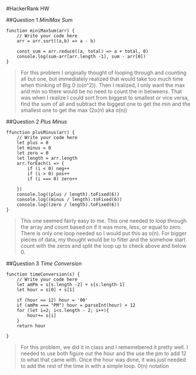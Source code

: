 #HackerRank HW

##Question 1 *MiniMax Sum*
```
function miniMaxSum(arr) {
    // Write your code here
    arr = arr.sort((a,b) => a - b)
    
    const sum = arr.reduce((a, total) => a + total, 0)
    console.log(sum-arr[arr.length -1], sum - arr[0])
}
```
>For this problem I originally thought of looping through and counting all but one, but immediately realized that would take too much time when thinking of Big 0 (o(n^2)). Then I realized, I only want the max and min so there would be no need to count the in betweens. That was when I realize I could sort from biggest to smallest or vice versa, find the sum of all and subtract the biggest one to get the min and the smallest one to get the max (2o(n) aka o(n))


##Question 2 *Plus Minus*
```
ffunction plusMinus(arr) {
    // Write your code here
    let plus = 0
    let minus = 0
    let zero = 0
    let length = arr.length
    arr.forEach(i => {
        if (i < 0) neg++
        if (i > 0) pos++
        if (i === 0) zero++

    })
    console.log((plus / length).toFixed(6))
    console.log((minus / length).toFixed(6))
    console.log((zero / length).toFixed(6))
}
```
>This one seemed fairly easy to me. This one needed to loop through the array and count based on if it was more, less, or equal to zero. There is only one loop needed so I would put this as o(n). For bigger pieces of data, my thought would be to filter and the somehow start count with the zeros and split the loop up to check above and below 0. 

##Question 3 *Time Conversion*
```
function timeConversion(s) {
    // Write your code here
    let amPm = s[s.length -2] + s[s.length-1]
    let hour = s[0] + s[1]
    
    if (hour == 12) hour = '00'
    if (amPm === "PM") hour = parseInt(hour) + 12
    for (let i=2; i<s.length - 2; i++){
        hour+= s[i]
    }
    return hour

}
```
>For this problem, we did it in class and I rememebered it pretty well. I needed to use both figure out the hour and the use the pm to add 12 to what that came with. Once the hour was done, it was just needed to add the rest of the time in with a simple loop. 0(n) notation